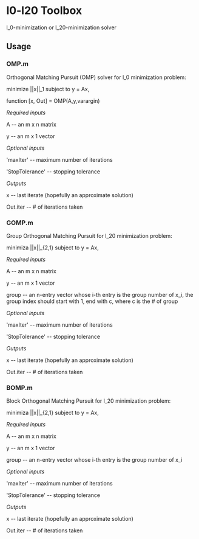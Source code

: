 # l0-l20 Toolbox
l_0-minimization or l_20-minimization solver

## Usage

### OMP.m

Orthogonal Matching Pursuit (OMP) solver for l_0 minimization problem:

minimize     ||x||_1
subject to   y = Ax,

function [x, Out] = OMP(A,y,varargin)

*Required inputs*

A -- an m x n matrix

y -- an m x 1 vector

*Optional inputs*

'maxIter' -- maximum number of iterations

'StopTolerance' -- stopping tolerance

*Outputs*

x -- last iterate (hopefully an approximate solution)

Out.iter -- # of iterations taken

### GOMP.m

Group Orthogonal Matching Pursuit for l_20 minimization problem:

minimiza ||x||_{2,1}
subject to y = Ax,

*Required inputs*

A -- an m x n matrix

y -- an m x 1 vector

group -- an n-entry vector whose i-th entry is the group number of x_i,
         the group index should start with 1, end with c, where c is the 
         # of group

*Optional inputs*

'maxIter' -- maximum number of iterations

'StopTolerance' -- stopping tolerance

*Outputs*

x -- last iterate (hopefully an approximate solution)

Out.iter -- # of iterations taken

### BOMP.m

Block Orthogonal Matching Pursuit for l_20 minimization problem:

minimiza ||x||_{2,1}
subject to y = Ax,

*Required inputs*

A -- an m x n matrix

y -- an m x 1 vector

group -- an n-entry vector whose i-th entry is the group number of x_i

*Optional inputs*

'maxIter' -- maximum number of iterations

'StopTolerance' -- stopping tolerance

*Outputs*

x -- last iterate (hopefully an approximate solution)

Out.iter -- # of iterations taken
